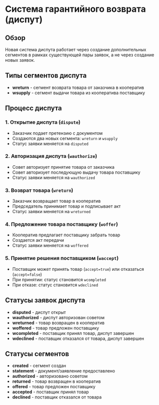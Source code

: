 # Система гарантийного возврата (диспут)

## Обзор

Новая система диспута работает через создание дополнительных сегментов в рамках существующей пары заявок, а не через создание новых заявок.

## Типы сегментов диспута

- **wreturn** - сегмент возврата товара от заказчика в кооператив
- **wsupply** - сегмент выдачи товара из кооператива поставщику

## Процесс диспута

### 1. Открытие диспута (`dispute`)
- Заказчик подает претензию с документом
- Создаются два новых сегмента: `wreturn` и `wsupply`
- Статус заявки меняется на `disputed`

### 2. Авторизация диспута (`wauthorize`)
- Совет авторизует принятие товара от заказчика
- Совет авторизует последующую выдачу товара поставщику
- Статус заявки меняется на `wauthorized`

### 3. Возврат товара (`wreturn`)
- Заказчик возвращает товар в кооператив
- Председатель принимает товар и подписывает акт
- Статус заявки меняется на `wreturned`

### 4. Предложение товара поставщику (`woffer`)
- Кооператив предлагает поставщику забрать товар
- Создается акт передачи
- Статус заявки меняется на `woffered`

### 5. Принятие решения поставщиком (`waccept`)
- Поставщик может принять товар (`accept=true`) или отказаться (`accept=false`)
- При принятии: статус становится `wcompleted`
- При отказе: статус становится `wdeclined`

## Статусы заявок диспута

- **disputed** - диспут открыт
- **wauthorized** - диспут авторизован советом
- **wreturned** - товар возвращен в кооператив
- **woffered** - товар предложен поставщику
- **wcompleted** - поставщик принял товар, диспут завершен
- **wdeclined** - поставщик отказался от товара, диспут завершен

## Статусы сегментов

- **created** - сегмент создан
- **statement** - документ/заявление предоставлено
- **authorized** - авторизовано советом
- **returned** - товар возвращен в кооператив
- **offered** - товар предложен поставщику
- **accepted** - поставщик принял товар
- **declined** - поставщик отказался от товара
